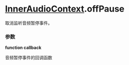 # [InnerAudioContext](./../InnerAudioContext).offPause

取消监听音频暂停事件。

### 参数

**function callback**

音频暂停事件的回调函数
